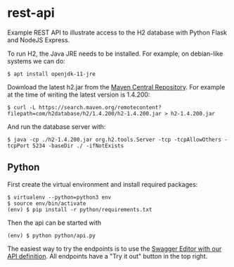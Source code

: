 # rest-api
Example REST API to illustrate access to the H2 database with Python Flask and NodeJS Express.

To run H2, the Java JRE needs to be installed. For example, on debian-like systems we can do:
```console
$ apt install openjdk-11-jre
```
Download the latest h2.jar from the [Maven Central Repository](https://search.maven.org/search?q=g:com.h2database). For example at the time of writing the latest version is 1.4.200:
```console
$ curl -L https://search.maven.org/remotecontent?filepath=com/h2database/h2/1.4.200/h2-1.4.200.jar > h2-1.4.200.jar
```
And run the database server with:
```console
$ java -cp ./h2-1.4.200.jar org.h2.tools.Server -tcp -tcpAllowOthers -tcpPort 5234 -baseDir ./ -ifNotExists
```

## Python
First create the virtual environment and install required  packages:
```console
$ virtualenv --python=python3 env
$ source env/bin/activate
(env) $ pip install -r python/requirements.txt
```

Then the api can be started with
```console
(env) $ python python/api.py
```

The easiest way to try the endpoints is to use the [Swagger Editor with our API definition](https://editor.swagger.io/?url=https://raw.githubusercontent.com/lcofre/rest-api/master/exoplanets.yml). All endpoints have a "Try it out" button in the top right.